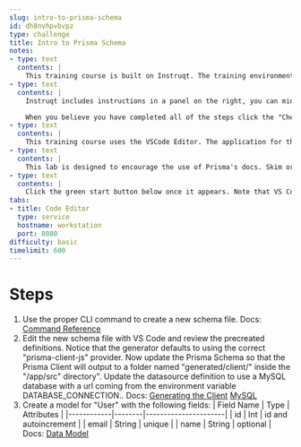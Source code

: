 ```yaml
---
slug: intro-to-prisma-schema
id: dh8nvhpvbvpz
type: challenge
title: Intro to Prisma Schema
notes:
- type: text
  contents: |
    This training course is built on Instruqt. The training environment is being built now. Use the left and right buttons to navigate the instruction slides and then click start at that bottom right once the environment has loaded.
- type: text
  contents: |
    Instruqt includes instructions in a panel on the right, you can minimize that panel using the > arrow at the top of the panel. There are two tabs which you can click between, one for VSCode, and the other for interacting with the application once you've reached a lab where it has loaded.

    When you believe you have completed all of the steps click the "Check" button on the instruction panel to check your work. If Instruqt find something not completed correctly, it will provide you with a warning message at the bottom. You can then fix the issue and use the Check button again as many times as necessary.
- type: text
  contents: |
    This training course uses the VSCode Editor. The application for this lab is opened in VSCode. There is a terminal window for running commands built-in to VSCode at the bottom right. The Prisma VSCode plugin is already loaded to provide syntax highlighting in the Prisma Schema.
- type: text
  contents: |
    This lab is designed to encourage the use of Prisma's docs. Skim or search through the docs linked after each step to find the necessary information to solve that step.
- type: text
  contents: |
    Click the green start button below once it appears. Note that VS Code takes a few seconds to load after the rest of the training environment has appeared.
tabs:
- title: Code Editor
  type: service
  hostname: workstation
  port: 8080
difficulty: basic
timelimit: 600
---
```

Steps
======
1. Use the proper CLI command to create a new schema file. Docs: [Command Reference](https://www.prisma.io/docs/reference/api-reference/command-reference)
1. Edit the new schema file with VS Code and review the precreated definitions. Notice that the generator defaults to using the correct "prisma-client-js" provider. Now update the Prisma Schema so that the Prisma Client will output to a folder named "generated/client/" inside the "/app/src" directory". Update the datasource definition to use a MySQL database with a url coming from the environment variable DATABASE_CONNECTION.. Docs: [Generating the Client](https://www.prisma.io/docs/concepts/components/prisma-client/working-with-prismaclient/generating-prisma-client) [MySQL](https://www.prisma.io/docs/concepts/database-connectors/mysql)
1. Create a model for "User" with the following fields:
    | Field Name | Type   | Attributes           |
    |------------|--------|----------------------|
    | id         | Int    | id and autoincrement |
    | email      | String | unique               |
    | name       | String | optional             |
    Docs: [Data Model](https://www.prisma.io/docs/concepts/components/prisma-schema/data-model)